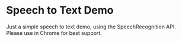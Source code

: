 # Speech to Text Demo

Just a simple speech to text demo, using the SpeechRecognition API. Please use in Chrome for best support.